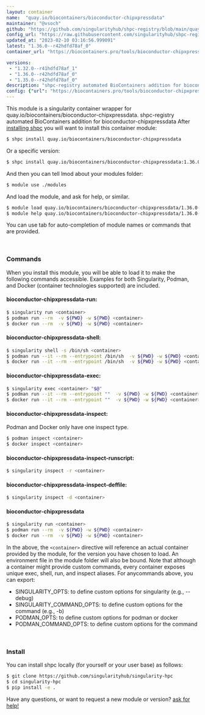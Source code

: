 ```yaml
---
layout: container
name:  "quay.io/biocontainers/bioconductor-chipxpressdata"
maintainer: "@vsoch"
github: "https://github.com/singularityhub/shpc-registry/blob/main/quay.io/biocontainers/bioconductor-chipxpressdata/container.yaml"
config_url: "https://raw.githubusercontent.com/singularityhub/shpc-registry/main/quay.io/biocontainers/bioconductor-chipxpressdata/container.yaml"
updated_at: "2023-02-10 03:16:56.999091"
latest: "1.36.0--r42hdfd78af_0"
container_url: "https://biocontainers.pro/tools/bioconductor-chipxpressdata"

versions:
 - "1.32.0--r41hdfd78af_1"
 - "1.36.0--r42hdfd78af_0"
 - "1.35.0--r42hdfd78af_0"
description: "shpc-registry automated BioContainers addition for bioconductor-chipxpressdata"
config: {"url": "https://biocontainers.pro/tools/bioconductor-chipxpressdata", "maintainer": "@vsoch", "description": "shpc-registry automated BioContainers addition for bioconductor-chipxpressdata", "latest": {"1.36.0--r42hdfd78af_0": "sha256:25b5d7a1b89137a62609715adbd0d4ce45f3608cba33eda391caf4324b9209ce"}, "tags": {"1.32.0--r41hdfd78af_1": "sha256:82d1ce53d58e1ef8a884c19d719d46302e1b22272dc6bd7222fbfed48cd49ee0", "1.36.0--r42hdfd78af_0": "sha256:25b5d7a1b89137a62609715adbd0d4ce45f3608cba33eda391caf4324b9209ce", "1.35.0--r42hdfd78af_0": "sha256:276059e2475ce92f529967d4df3bfc13caee58c7d893cfaa336bc144713ffedb"}, "docker": "quay.io/biocontainers/bioconductor-chipxpressdata"}
---
```


This module is a singularity container wrapper for quay.io/biocontainers/bioconductor-chipxpressdata.
shpc-registry automated BioContainers addition for bioconductor-chipxpressdata
After [installing shpc](#install) you will want to install this container module:


```bash
$ shpc install quay.io/biocontainers/bioconductor-chipxpressdata
```

Or a specific version:

```bash
$ shpc install quay.io/biocontainers/bioconductor-chipxpressdata:1.36.0--r42hdfd78af_0
```

And then you can tell lmod about your modules folder:

```bash
$ module use ./modules
```

And load the module, and ask for help, or similar.

```bash
$ module load quay.io/biocontainers/bioconductor-chipxpressdata/1.36.0--r42hdfd78af_0
$ module help quay.io/biocontainers/bioconductor-chipxpressdata/1.36.0--r42hdfd78af_0
```

You can use tab for auto-completion of module names or commands that are provided.

<br>

### Commands

When you install this module, you will be able to load it to make the following commands accessible.
Examples for both Singularity, Podman, and Docker (container technologies supported) are included.

#### bioconductor-chipxpressdata-run:

```bash
$ singularity run <container>
$ podman run --rm  -v ${PWD} -w ${PWD} <container>
$ docker run --rm  -v ${PWD} -w ${PWD} <container>
```

#### bioconductor-chipxpressdata-shell:

```bash
$ singularity shell -s /bin/sh <container>
$ podman run --it --rm --entrypoint /bin/sh  -v ${PWD} -w ${PWD} <container>
$ docker run --it --rm --entrypoint /bin/sh  -v ${PWD} -w ${PWD} <container>
```

#### bioconductor-chipxpressdata-exec:

```bash
$ singularity exec <container> "$@"
$ podman run --it --rm --entrypoint ""  -v ${PWD} -w ${PWD} <container> "$@"
$ docker run --it --rm --entrypoint ""  -v ${PWD} -w ${PWD} <container> "$@"
```

#### bioconductor-chipxpressdata-inspect:

Podman and Docker only have one inspect type.

```bash
$ podman inspect <container>
$ docker inspect <container>
```

#### bioconductor-chipxpressdata-inspect-runscript:

```bash
$ singularity inspect -r <container>
```

#### bioconductor-chipxpressdata-inspect-deffile:

```bash
$ singularity inspect -d <container>
```



#### bioconductor-chipxpressdata

```bash
$ singularity run <container>
$ podman run --rm  -v ${PWD} -w ${PWD} <container>
$ docker run --rm  -v ${PWD} -w ${PWD} <container>
```


In the above, the `<container>` directive will reference an actual container provided
by the module, for the version you have chosen to load. An environment file in the
module folder will also be bound. Note that although a container
might provide custom commands, every container exposes unique exec, shell, run, and
inspect aliases. For anycommands above, you can export:

 - SINGULARITY_OPTS: to define custom options for singularity (e.g., --debug)
 - SINGULARITY_COMMAND_OPTS: to define custom options for the command (e.g., -b)
 - PODMAN_OPTS: to define custom options for podman or docker
 - PODMAN_COMMAND_OPTS: to define custom options for the command

<br>

### Install

You can install shpc locally (for yourself or your user base) as follows:

```bash
$ git clone https://github.com/singularityhub/singularity-hpc
$ cd singularity-hpc
$ pip install -e .
```

Have any questions, or want to request a new module or version? [ask for help!](https://github.com/singularityhub/singularity-hpc/issues)